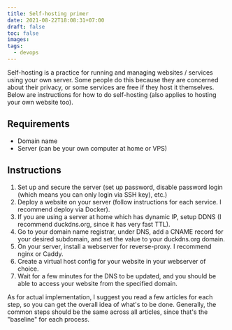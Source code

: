 ```yaml
---
title: Self-hosting primer
date: 2021-08-22T18:08:31+07:00
draft: false
toc: false
images:
tags:
  - devops
---
```


Self-hosting is a practice for running and managing websites / services using your own server. Some people do this because they are concerned about their privacy, or some services are free if they host it themselves. Below are instructions for how to do self-hosting (also applies to hosting your own website too).

## Requirements
- Domain name
- Server (can be your own computer at home or VPS)

## Instructions
1. Set up and secure the server (set up password, disable password login (which means you can only login via SSH key), etc.)
2. Deploy a website on your server (follow instructions for each service. I recommend deploy via Docker).
3. If you are using a server at home which has dynamic IP, setup DDNS (I recommend duckdns.org, since it has very fast TTL).
4. Go to your domain name registrar, under DNS, add a CNAME record for your desired subdomain, and set the value to your duckdns.org domain.
5. On your server, install a webserver for reverse-proxy. I recommend nginx or Caddy.
6. Create a virtual host config for your website in your webserver of choice.
7. Wait for a few minutes for the DNS to be updated, and you should be able to access your website from the specified domain.

As for actual implementation, I suggest you read a few articles for each step, so you can get the overall idea of what's to be done. Generally, the common steps should be the same across all articles, since that's the "baseline" for each process.